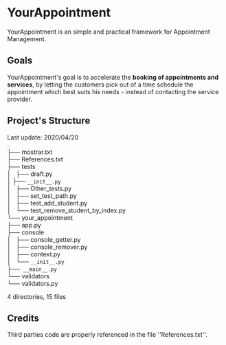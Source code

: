 # YourAppointment
YourAppointment is an simple and practical framework for Appointment Management.
   
   
   
## Goals
YourAppointment's goal is to accelerate the **booking of appointments and services**, by letting the customers pick out of a time schedule the appointment which best suits his needs - instead of contacting the service provider.
     
  
     
## Project's Structure
Last update: 2020/04/20  
.  
├── mostrar.txt  
├── References.txt  
├── tests  
│   ├── draft.py  
│   ├── ``__init__.py``  
│   ├── Other_tests.py  
│   ├── set_test_path.py  
│   ├── test_add_student.py  
│   └── test_remove_student_by_index.py  
└── your_appointment  
    ├── app.py  
    ├── console  
    │   ├── console_getter.py  
    │   ├── console_remover.py  
    │   ├── context.py  
    │   └── ``__init__.py``   
    ├──`` __main__.py``  
    └── validators  
        └── validators.py  

4 directories, 15 files  

   
       
## Credits
Third parties code are properly referenced in the file ''References.txt''.
